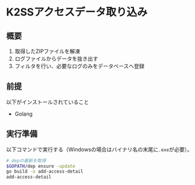 # K2SSアクセスデータ取り込み

## 概要

1. 取得したZIPファイルを解凍
2. ログファイルからデータを抜き出す
3. フィルタを行い、必要なログのみをデータベースへ登録

## 前提

以下がインストールされていること

- Golang

## 実行準備

以下コマンドで実行する（Windowsの場合はバイナリ名の末尾に`.exe`が必要）。

```sh
# depの最新を取得
$GOPATH/dep ensure -update
go build -o add-access-detail
add-access-detail
```